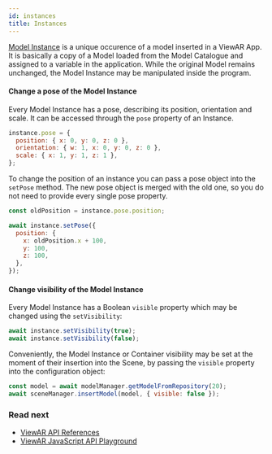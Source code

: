 ```yaml
---
id: instances
title: Instances
---
```


[Model Instance](sdk/sdk--basic-concepts/sdk--basic-concepts--models.md) is a unique occurence of a model inserted in a ViewAR App. It is basically a copy of a Model loaded from the Model Catalogue and assigned to a variable in the application. While the original Model remains unchanged, the Model Instance may be manipulated inside the program.

#### Change a pose of the Model Instance

Every Model Instance has a pose, describing its position, orientation and scale. It can be accessed through the `pose` property of an Instance.

```js
instance.pose = {
  position: { x: 0, y: 0, z: 0 },
  orientation: { w: 1, x: 0, y: 0, z: 0 },
  scale: { x: 1, y: 1, z: 1 },
};
```

To change the position of an instance you can pass a pose object into the `setPose` method. The new pose object is merged with the old one, so you do not need to provide every single pose property.

```js
const oldPosition = instance.pose.position;

await instance.setPose({
  position: {
    x: oldPosition.x + 100,
    y: 100,
    z: 100,
  },
});
```

#### Change visibility of the Model Instance

Every Model Instance has a Boolean `visible` property which may be changed using the `setVisibility`:

```js
await instance.setVisibility(true);
await instance.setVisibility(false);
```

Conveniently, the Model Instance or Container visibility may be set at the moment of their insertion into the Scene, by passing the `visible` property into the configuration object:

```js
const model = await modelManager.getModelFromRepository(20);
await sceneManager.insertModel(model, { visible: false });
```

### Read next

- [ViewAR API References](http://test2.3.viewar.com/docs/index.html)
- [ViewAR JavaScript API Playground](https://webversion.viewar.com/com.viewar.sandbox/100/)
